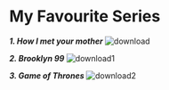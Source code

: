 # My Favourite Series

***1. How I met your mother***
![download](https://github.com/KBalace/app-dev/assets/152346641/2b0f228e-46ca-4915-b179-5d505901d494)

***2. Brooklyn 99***
![download1](https://github.com/KBalace/app-dev/assets/152346641/af3bf59b-1bee-4bc0-ab31-34aa626ee674)

***3. Game of Thrones***
![download2](https://github.com/KBalace/app-dev/assets/152346641/472e67f7-bb3c-433c-9bae-4ce5997bcec6)

